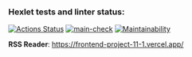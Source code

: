 ### Hexlet tests and linter status:

[![Actions Status](https://github.com/MaxSmirnov01/frontend-project-11/workflows/hexlet-check/badge.svg)](https://github.com/MaxSmirnov01/frontend-project-11/actions) [![main-check](https://github.com/MaxSmirnov01/frontend-project-11/actions/workflows/main-check.yml/badge.svg)](https://github.com/MaxSmirnov01/frontend-project-11/actions/workflows/main-check.yml) [![Maintainability](https://api.codeclimate.com/v1/badges/76d877b65b77d94a53c7/maintainability)](https://codeclimate.com/github/MaxSmirnov01/frontend-project-11/maintainability)

**RSS Reader**: https://frontend-project-11-1.vercel.app/
